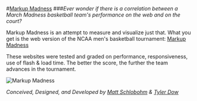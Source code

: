 #[Markup Madness](http://markupmadness.com "Markup Madness")
###*Ever wonder if there is a correlation between a March Madness basketball team's performance on the web and on the court?*


Markup Madness is an attempt to measure and visualize just that. What you get is the web version of the NCAA men's basketball tournament: [Markup Madness](http://markupmadness.com "Markup Madness")

These websites were tested and graded on performance, responsiveness, use of flash & load time. The better the score, the further the team advances in the tournament.

![Markup Madness](https://github.com/MattSchlobohm/MarkupMadness/raw/master/favicon.ico "Markup Madness")

*Conceived, Designed, and Developed by [Matt Schlobohm](http://schlobohm.net "Matt Schlobohm") & [Tyler Dow](http://tylerdow.com "Tyler Dow")*

